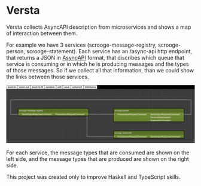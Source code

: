# Versta

Versta collects AsyncAPI description from microservices and shows a map of interaction between them.

For example we have 3 services (scrooge-message-registry, scrooge-person, scrooge-statement). Each service has an /async-api http endpoint, that returns a JSON in [AsyncAPI](https://www.asyncapi.com/) format, that discribes which queue that service is consuming or in which he is producing messages and the types of those messages. So if we collect all that information, than we could show the links between those services. 

![schema](./doc/screen1.png)

For each service, the message types that are consumed are shown on the left side, and the message types that are produced are shown on the right side.

This project was created only to improve Haskell and TypeScript skills.
